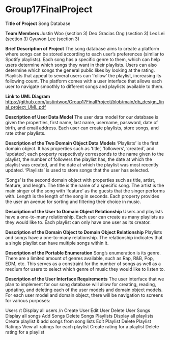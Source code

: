 # Group17FinalProject
**Title of Project**
Song Database

**Team Members**
Justin Woo (section 3)
Deo Gracias Ong (section 3)
Lex Lei (section 3)
Gyuwon Lee (section 3)

**Brief Description of Project**
The song database aims to create a platform where songs can be stored according to each user’s preferences (similar to Spotify playlists). Each song has a specific genre to them, which can help users determine which songs they want in their playlists. Users can also determine which songs the general public likes by looking at the rating. Playlists that appeal to several users can ‘follow’ the playlist, increasing its following count. The platform comes with a user interface that allows each user to navigate smoothly to different songs and playlists available to them. 

**Link to UML Diagram**
https://github.com/justintwoo/Group17FinalProject/blob/main/db_design_final_project_UML.pdf

**Description of User Data Model**
The user data model for our database is given the properties, first name, last name, username, password, date of birth, and email address. Each user can create playlists, store songs, and rate other playlists.

**Description of the Two Domain Object Data Models**
‘Playlists’ is the first domain object. It has properties such as ‘title’, ‘followers’, ‘created’, and ‘updated’; each property respectively corresponds to the name given to the playlist, the number of followers the playlist has, the date at which the playlist was created, and the date at which the playlist was most recently updated. ‘Playlists’ is used to store songs that the user has selected. 

‘Songs’ is the second domain object with properties such as title, artist, feature, and length.
The title is the name of a specific song. The artist is the main singer of the song with ‘feature’ as the guests that the singer performs with. Length is the length of the song in seconds. Each property provides the user an avenue for sorting and filtering their choice in music. 

**Description of the User to Domain Object Relationship**
Users and playlists have a one-to-many relationship. Each user can create as many playlists as they would like to. Each playlist can only have one user as its creator. 



**Description of the Domain Object to Domain Object Relationship**
Playlists and songs have a one-to-many relationship. The relationship indicates that a single playlist can have multiple songs within it. 

**Description of the Portable Enumeration**
Song’s enumeration is its genre. There are a limited amount of genres available, such as Rap, R&B, Pop, EDM, etc. This serves as a constraint for the number of songs as well as a medium for users to select which genre of music they would like to listen to. 

**Description of the User Interface Requirements**
The user interface that we plan to implement for our song database will allow for creating, reading, updating, and deleting each of the user models and domain object models. For each user model and domain object, there will be navigation to screens for various purposes:

Users
   /t Display all users
    /n Create User
    Edit User
    Delete User
Songs
    Display all songs
    Add Songs
    Delete Songs
Playlists
    Display all playlists
    Create playlist & add songs from song lists
    Edit Playlist
    Delete Playlist
Ratings
    View all ratings for each playlist
    Create rating for a playlist
    Delete rating for a playlist
